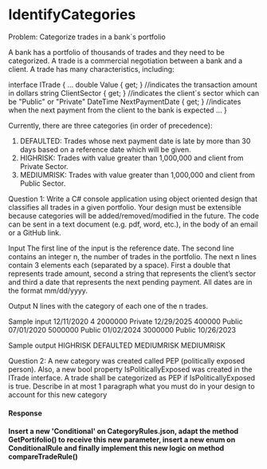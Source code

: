 # IdentifyCategories


Problem: Categorize trades in a bank´s portfolio

A bank has a portfolio of thousands of trades and they need to be categorized.
 A trade is a commercial negotiation between a bank and a client. A trade has many characteristics, including:

interface ITrade
{ ... double Value { get; } //indicates the transaction amount in dollars
string ClientSector { get; } //indicates the client´s sector which can be "Public" or "Private"
DateTime NextPaymentDate { get; } //indicates when the next payment from the client to the bank is expected
...
}

Currently, there are three categories (in order of precedence):
1. DEFAULTED: Trades whose next payment date is late by more than 30 days based on a reference date which will be given.
2. HIGHRISK: Trades with value greater than 1,000,000 and client from Private Sector.
3. MEDIUMRISK: Trades with value greater than 1,000,000 and client from Public Sector.

Question 1: Write a C# console application using object oriented design that
 classifies all trades in a given portfolio. Your design must be extensible because
 categories will be added/removed/modified in the future. The code can be sent in a
 text document (e.g. pdf, word, etc.), in the body of an email or a GitHub link.

Input
The first line of the input is the reference date. The second line contains an integer n,
 the number of trades in the portfolio. The next n lines contain 3 elements each (separated by a space).
 First a double that represents trade amount, second a string that represents the client’s sector and third
 a date that represents the next pending payment. All dates are in the format mm/dd/yyyy.

Output
N lines with the category of each one of the n trades.

Sample input
12/11/2020
4
2000000 Private 12/29/2025
400000 Public 07/01/2020
5000000 Public 01/02/2024
3000000 Public 10/26/2023

Sample output
HIGHRISK
DEFAULTED
MEDIUMRISK
MEDIUMRISK

Question 2: A new category was created called PEP (politically exposed person). Also, a new bool property
IsPoliticallyExposed was created in the ITrade interface. A trade shall be categorized as PEP if IsPoliticallyExposed is true.
 Describe in at most 1 paragraph what you must do in your design to account for this new category
#### Response 
#### Insert a new 'Conditional' on CategoryRules.json, adapt the method GetPortifolio() to receive this new parameter, insert a new enum on ConditionalRule and finally implement this new logic on method compareTradeRule()
